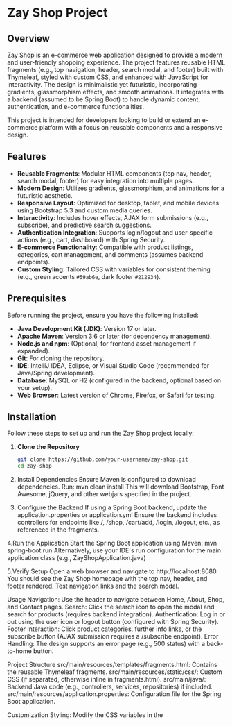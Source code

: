 # Zay Shop Project

## Overview

Zay Shop is an e-commerce web application designed to provide a modern and user-friendly shopping experience. The project features reusable HTML fragments (e.g., top navigation, header, search modal, and footer) built with Thymeleaf, styled with custom CSS, and enhanced with JavaScript for interactivity. The design is minimalistic yet futuristic, incorporating gradients, glassmorphism effects, and smooth animations. It integrates with a backend (assumed to be Spring Boot) to handle dynamic content, authentication, and e-commerce functionalities.

This project is intended for developers looking to build or extend an e-commerce platform with a focus on reusable components and a responsive design.

## Features

- **Reusable Fragments**: Modular HTML components (top nav, header, search modal, footer) for easy integration into multiple pages.
- **Modern Design**: Utilizes gradients, glassmorphism, and animations for a futuristic aesthetic.
- **Responsive Layout**: Optimized for desktop, tablet, and mobile devices using Bootstrap 5.3 and custom media queries.
- **Interactivity**: Includes hover effects, AJAX form submissions (e.g., subscribe), and predictive search suggestions.
- **Authentication Integration**: Supports login/logout and user-specific actions (e.g., cart, dashboard) with Spring Security.
- **E-commerce Functionality**: Compatible with product listings, categories, cart management, and comments (assumes backend endpoints).
- **Custom Styling**: Tailored CSS with variables for consistent theming (e.g., green accents `#59ab6e`, dark footer `#212934`).

## Prerequisites

Before running the project, ensure you have the following installed:

- **Java Development Kit (JDK)**: Version 17 or later.
- **Apache Maven**: Version 3.6 or later (for dependency management).
- **Node.js and npm**: (Optional, for frontend asset management if expanded).
- **Git**: For cloning the repository.
- **IDE**: IntelliJ IDEA, Eclipse, or Visual Studio Code (recommended for Java/Spring development).
- **Database**: MySQL or H2 (configured in the backend, optional based on your setup).
- **Web Browser**: Latest version of Chrome, Firefox, or Safari for testing.

## Installation

Follow these steps to set up and run the Zay Shop project locally:

1. **Clone the Repository**
   ```bash
   git clone https://github.com/your-username/zay-shop.git
   cd zay-shop
2. Install Dependencies
Ensure Maven is configured to download dependencies.
Run: mvn clean install
This will download Bootstrap, Font Awesome, jQuery, and other webjars specified in the project.

3. Configure the Backend
If using a Spring Boot backend, update the application.properties or application.yml
Ensure the backend includes controllers for endpoints like /, /shop, /cart/add, /login, /logout, etc., as referenced in the fragments.

4.Run the Application
Start the Spring Boot application using Maven:
mvn spring-boot:run
Alternatively, use your IDE's run configuration for the main application class (e.g., ZayShopApplication.java)

5.Verify Setup
Open a web browser and navigate to http://localhost:8080.
You should see the Zay Shop homepage with the top nav, header, and footer rendered. Test navigation links and the search modal.

Usage
Navigation: Use the header to navigate between Home, About, Shop, and Contact pages.
Search: Click the search icon to open the modal and search for products (requires backend integration).
Authentication: Log in or out using the user icon or logout button (configured with Spring Security).
Footer Interaction: Click product categories, further info links, or the subscribe button (AJAX submission requires a /subscribe endpoint).
Error Handling: The design supports an error page (e.g., 500 status) with a back-to-home button.


Project Structure
src/main/resources/templates/fragments.html: Contains the reusable Thymeleaf fragments.
src/main/resources/static/css/: Custom CSS (if separated, otherwise inline in fragments.html).
src/main/java/: Backend Java code (e.g., controllers, services, repositories) if included.
src/main/resources/application.properties: Configuration file for the Spring Boot application.


Customization
Styling: Modify the CSS variables in the <style> tag of fragments.html to change colors or themes.
Endpoints: Update th:href attributes to match your backend API endpoints.
Assets: Replace placeholder images (e.g., /static/img/apple-icon.png) with your own.
Functionality: Extend JavaScript in fragments.html for additional interactivity (e.g., real search API integration).

Contributing
Fork the repository.
Create a new branch (git checkout -b feature-branch).
Make your changes and commit them (git commit -m "Add new feature").
Push to the branch (git push origin feature-branch).
Open a pull request.

Contact
For issues or questions, please open an issue on the GitHub repository or contact basharbidjere@gmail
